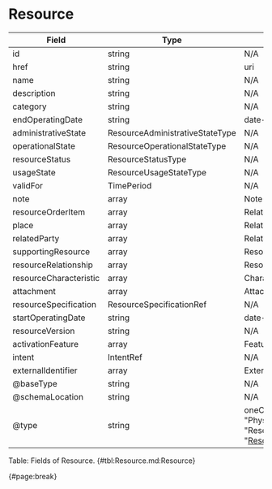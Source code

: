 <!--
    ATTENTION: This file was generated via gradle!
               Do NOT manually edit this file! Any such changes will be overwritten!
-->

# Resource

| Field | Type | Format | Required |
| ------- | ------- | ------- | --- |
| id | string | N/A | No |
| href | string | uri | No |
| name | string | N/A | No |
| description | string | N/A | No |
| category | string | N/A | No |
| endOperatingDate | string | date-time | No |
| administrativeState | ResourceAdministrativeStateType | N/A | No |
| operationalState | ResourceOperationalStateType | N/A | No |
| resourceStatus | ResourceStatusType | N/A | No |
| usageState | ResourceUsageStateType | N/A | No |
| validFor | TimePeriod | N/A | No |
| note | array | Note | No |
| resourceOrderItem | array | RelatedResourceOrderItem | No |
| place | array | RelatedPlaceRef | No |
| relatedParty | array | RelatedPartyRefOrPartyRoleRef | No |
| supportingResource | array | ResourceRefOrValue | No |
| resourceRelationship | array | ResourceRelationship | No |
| resourceCharacteristic | array | Characteristic | No |
| attachment | array | AttachmentOrDocumentRef | No |
| resourceSpecification | ResourceSpecificationRef | N/A | No |
| startOperatingDate | string | date-time | No |
| resourceVersion | string | N/A | No |
| activationFeature | array | Feature | No |
| intent | IntentRef | N/A | No |
| externalIdentifier | array | ExternalIdentifier | No |
| @baseType | string | N/A | No |
| @schemaLocation | string | N/A | No |
| @type | string | oneOf["LogicalResource", "PhysicalResource", "Resource", "[ResourceCollection](#resourcecollection)"] | Yes |

Table: Fields of Resource. {#tbl:Resource.md:Resource}

{#page:break}
